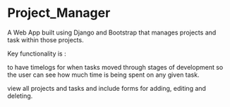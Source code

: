# Project_Manager
A Web App built using Django and Bootstrap that manages projects and task within those projects.

Key functionality is :

to have timelogs for when tasks moved through stages of development so the user can see how much time is being spent on any given task.

view all projects and tasks and include forms for adding, editing and deleting.


